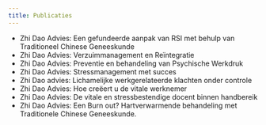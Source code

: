 ```yaml
---
title: Publicaties
---
```


* Zhi Dao Advies: Een gefundeerde aanpak van RSI met behulp van Traditioneel Chinese Geneeskunde
* Zhi Dao Advies: Verzuimmanagement en Reïntegratie
* Zhi Dao Advies: Preventie en behandeling van Psychische Werkdruk
* Zhi Dao Advies: Stressmanagement met succes 
* Zhi Dao advies: Lichamelijke werkgerelateerde klachten onder controle
* Zhi Dao Advies: Hoe creëert u de vitale werknemer
* Zhi Dao Advies: De vitale en stressbestendige docent binnen handbereik
* Zhi Dao Advies: Een Burn out? Hartverwarmende behandeling met Traditionele Chinese Geneeskunde.
